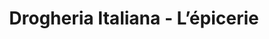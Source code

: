 ---
title: "Drogheria Italiana - L’épicerie"
url: /paris/drogheria-italiana-lepicerie/
shop: Feinkost
---